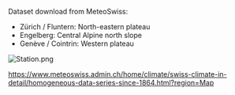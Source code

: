 Dataset download from MeteoSwiss:

- Zürich / Fluntern: North-eastern plateau
- Engelberg: Central Alpine north slope
- Genève / Cointrin: 	Western plateau

![Station.png](https://drive.google.com/uc?export=view&id=1HKezJ61fAWL_hJxKvzQG49mS_45xO7Yi)

https://www.meteoswiss.admin.ch/home/climate/swiss-climate-in-detail/homogeneous-data-series-since-1864.html?region=Map 
